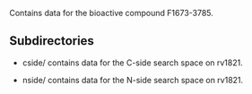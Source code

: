 Contains data for the bioactive compound F1673-3785.

## Subdirectories

- cside/ contains data for the C-side search space on rv1821.

- nside/ contains data for the N-side search space on rv1821.

